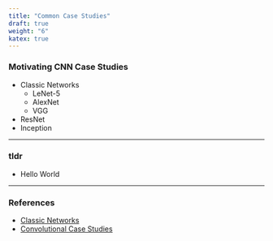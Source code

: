 ```yaml
---
title: "Common Case Studies"
draft: true
weight: "6"
katex: true
---
```


### Motivating CNN Case Studies
- Classic Networks
	- LeNet-5
	- AlexNet
	- VGG
- ResNet
- Inception

---

### tldr
- Hello World

---

### References
- [Classic Networks](https://www.youtube.com/watch?v=dZVkygnKh1M&list=PLkDaE6sCZn6Gl29AoE31iwdVwSG-KnDzF&index=13)
- [Convolutional Case Studies](https://www.youtube.com/watch?v=-bvTzZCEOdM&list=PLkDaE6sCZn6Gl29AoE31iwdVwSG-KnDzF&index=12)
